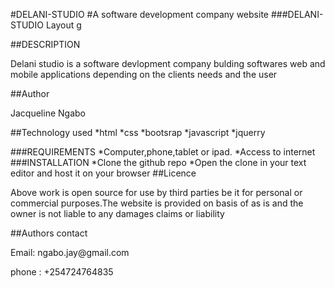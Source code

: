 #DELANI-STUDIO
#A software development company website
###DELANI-STUDIO Layout
g



##DESCRIPTION
<p> Delani studio is a software devlopment company bulding softwares web and mobile applications depending on the clients needs and the user </p>
##Author
<p>Jacqueline Ngabo</p>
##Technology used
*html
*css
*bootsrap
*javascript
*jquerry

###REQUIREMENTS
*Computer,phone,tablet or ipad.
*Access to internet
###INSTALLATION
*Clone the github repo
*Open the clone in your text editor and host it on your browser
##Licence
<p>Above work is open source for use by third parties be it for personal or commercial purposes.The website is provided on basis of as is and the owner is not liable to any damages claims or liability</p>
##Authors contact
<p>Email: ngabo.jay@gmail.com</p>
<p>phone : +254724764835</p>